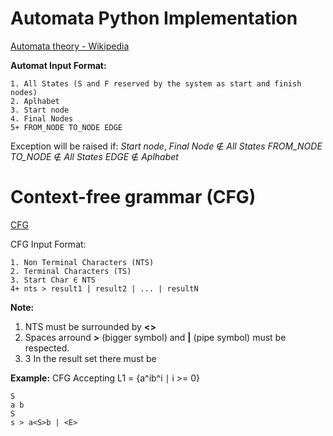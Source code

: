 # Automata Python Implementation
[Automata theory - Wikipedia](https://en.wikipedia.org/wiki/Automata_theory)

**Automat Input Format:**
```
1. All States (S and F reserved by the system as start and finish nodes)
2. Aplhabet
3. Start node
4. Final Nodes
5+ FROM_NODE TO_NODE EDGE
```
Exception will be raised if:
*Start node*, *Final Node* ∉ *All States*
*FROM_NODE* *TO_NODE* ∉ *All States*
*EDGE* ∉ *Aplhabet*


# Context-free grammar (CFG)
[CFG](https://en.wikipedia.org/wiki/Context-free_grammar)

CFG Input Format:
```
1. Non Terminal Characters (NTS)
2. Terminal Characters (TS)
3. Start Char ∈ NTS
4+ nts > result1 | result2 | ... | resultN
```
**Note:** 
1. NTS must be surrounded by **<>**
2. Spaces arround **>** (bigger symbol) and **|** (pipe symbol) must be respected.
3. 3 In the result set there must be 

**Example:**
CFG Accepting L1 = {a^ib^i ∣ i >= 0}
```
S
a b
S
s > a<S>b | <E>
```